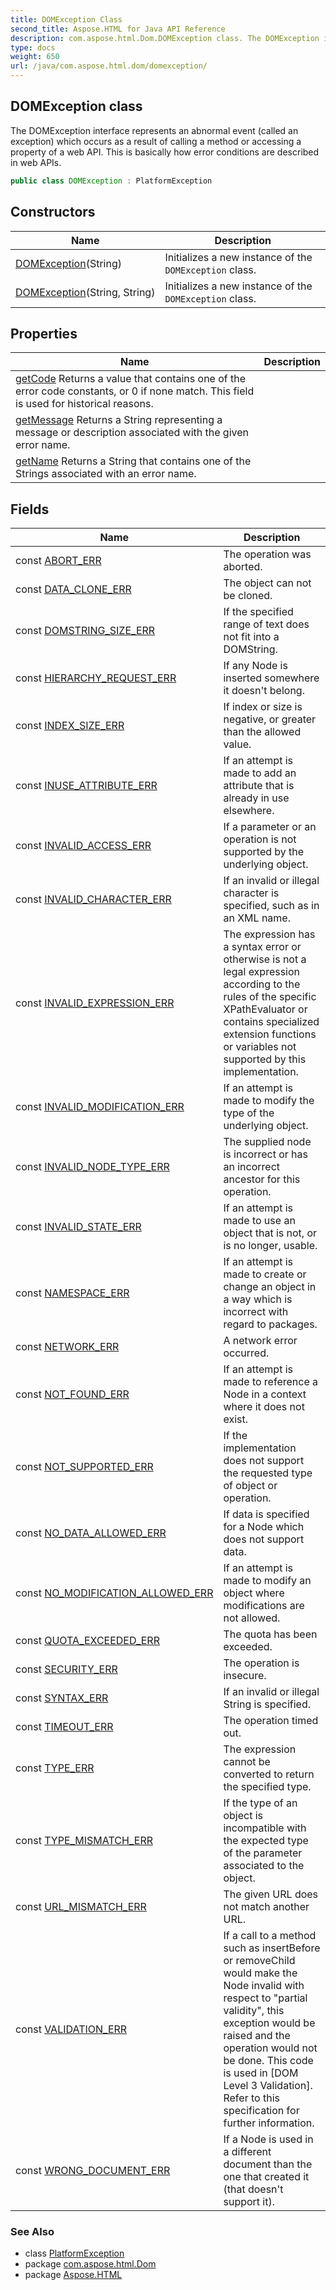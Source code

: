 ```yaml
---
title: DOMException Class
second_title: Aspose.HTML for Java API Reference
description: com.aspose.html.Dom.DOMException class. The DOMException interface represents an abnormal event called an exception which occurs as a result of calling a method or accessing a property of a web API. This is basically how error conditions are described in web APIs
type: docs
weight: 650
url: /java/com.aspose.html.dom/domexception/
---
```

## DOMException class

The DOMException interface represents an abnormal event (called an exception) which occurs as a result of calling a method or accessing a property of a web API. This is basically how error conditions are described in web APIs.

```java
public class DOMException : PlatformException
```

## Constructors

| Name | Description |
| --- | --- |
| [DOMException](domexception/#constructor)(String) | Initializes a new instance of the `DOMException` class. |
| [DOMException](domexception/#constructor_1)(String, String) | Initializes a new instance of the `DOMException` class. |

## Properties

| Name | Description |
| --- | --- |
| [getCode](../../com.aspose.html.dom/domexception/code/) Returns a value that contains one of the error code constants, or 0 if none match. This field is used for historical reasons. |
| [getMessage](../../com.aspose.html.dom/domexception/message/) Returns a String representing a message or description associated with the given error name. |
| [getName](../../com.aspose.html.dom/domexception/name/) Returns a String that contains one of the Strings associated with an error name. |

## Fields

| Name | Description |
| --- | --- |
| const [ABORT_ERR](../../com.aspose.html.dom/domexception/abort_err/) | The operation was aborted. |
| const [DATA_CLONE_ERR](../../com.aspose.html.dom/domexception/data_clone_err/) | The object can not be cloned. |
| const [DOMSTRING_SIZE_ERR](../../com.aspose.html.dom/domexception/domString_size_err/) | If the specified range of text does not fit into a DOMString. |
| const [HIERARCHY_REQUEST_ERR](../../com.aspose.html.dom/domexception/hierarchy_request_err/) | If any Node is inserted somewhere it doesn't belong. |
| const [INDEX_SIZE_ERR](../../com.aspose.html.dom/domexception/index_size_err/) | If index or size is negative, or greater than the allowed value. |
| const [INUSE_ATTRIBUTE_ERR](../../com.aspose.html.dom/domexception/inuse_attribute_err/) | If an attempt is made to add an attribute that is already in use elsewhere. |
| const [INVALID_ACCESS_ERR](../../com.aspose.html.dom/domexception/invalid_access_err/) | If a parameter or an operation is not supported by the underlying object. |
| const [INVALID_CHARACTER_ERR](../../com.aspose.html.dom/domexception/invalid_character_err/) | If an invalid or illegal character is specified, such as in an XML name. |
| const [INVALID_EXPRESSION_ERR](../../com.aspose.html.dom/domexception/invalid_expression_err/) | The expression has a syntax error or otherwise is not a legal expression according to the rules of the specific XPathEvaluator or contains specialized extension functions or variables not supported by this implementation. |
| const [INVALID_MODIFICATION_ERR](../../com.aspose.html.dom/domexception/invalid_modification_err/) | If an attempt is made to modify the type of the underlying object. |
| const [INVALID_NODE_TYPE_ERR](../../com.aspose.html.dom/domexception/invalid_node_type_err/) | The supplied node is incorrect or has an incorrect ancestor for this operation. |
| const [INVALID_STATE_ERR](../../com.aspose.html.dom/domexception/invalid_state_err/) | If an attempt is made to use an object that is not, or is no longer, usable. |
| const [NAMESPACE_ERR](../../com.aspose.html.dom/domexception/package_err/) | If an attempt is made to create or change an object in a way which is incorrect with regard to packages. |
| const [NETWORK_ERR](../../com.aspose.html.dom/domexception/network_err/) | A network error occurred. |
| const [NOT_FOUND_ERR](../../com.aspose.html.dom/domexception/not_found_err/) | If an attempt is made to reference a Node in a context where it does not exist. |
| const [NOT_SUPPORTED_ERR](../../com.aspose.html.dom/domexception/not_supported_err/) | If the implementation does not support the requested type of object or operation. |
| const [NO_DATA_ALLOWED_ERR](../../com.aspose.html.dom/domexception/no_data_allowed_err/) | If data is specified for a Node which does not support data. |
| const [NO_MODIFICATION_ALLOWED_ERR](../../com.aspose.html.dom/domexception/no_modification_allowed_err/) | If an attempt is made to modify an object where modifications are not allowed. |
| const [QUOTA_EXCEEDED_ERR](../../com.aspose.html.dom/domexception/quota_exceeded_err/) | The quota has been exceeded. |
| const [SECURITY_ERR](../../com.aspose.html.dom/domexception/security_err/) | The operation is insecure. |
| const [SYNTAX_ERR](../../com.aspose.html.dom/domexception/syntax_err/) | If an invalid or illegal String is specified. |
| const [TIMEOUT_ERR](../../com.aspose.html.dom/domexception/timeout_err/) | The operation timed out. |
| const [TYPE_ERR](../../com.aspose.html.dom/domexception/type_err/) | The expression cannot be converted to return the specified type. |
| const [TYPE_MISMATCH_ERR](../../com.aspose.html.dom/domexception/type_mismatch_err/) | If the type of an object is incompatible with the expected type of the parameter associated to the object. |
| const [URL_MISMATCH_ERR](../../com.aspose.html.dom/domexception/url_mismatch_err/) | The given URL does not match another URL. |
| const [VALIDATION_ERR](../../com.aspose.html.dom/domexception/validation_err/) | If a call to a method such as insertBefore or removeChild would make the Node invalid with respect to "partial validity", this exception would be raised and the operation would not be done. This code is used in [DOM Level 3 Validation]. Refer to this specification for further information. |
| const [WRONG_DOCUMENT_ERR](../../com.aspose.html.dom/domexception/wrong_document_err/) | If a Node is used in a different document than the one that created it (that doesn't support it). |

### See Also

* class [PlatformException](../../com.aspose.html/platformexception/)
* package [com.aspose.html.Dom](../../com.aspose.html.dom/)
* package [Aspose.HTML](../../)
